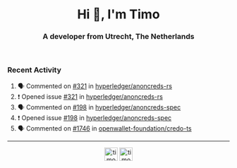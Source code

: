<h1 align="center">Hi 👋, I'm Timo</h1>
<h3 align="center">A developer from Utrecht, The Netherlands</h3>
<br/>
<!-- https://github.com/rahuldkjain/github-profile-readme-generator --!>

<!--  <p align="left"><img src="https://github-readme-stats.vercel.app/api?username=timoglastra&show_icons=true&count_private=true&" alt="timoglastra" /></p> --!>

<!--
Github language stats
<p align="left"><img src="https://github-readme-stats.vercel.app/api/top-langs/?username=timoglastra&layout=compact" alt="timoglastra" /><p>
-->

<!-- Codestats language stats -->
<!-- <p align="left"><img src="https://codestats-readme.vercel.app/api/top-langs/?username=timoglastra&layout=compact&language_count=12" alt="timoglastra" /><p>    --!>
  
<h3>Recent Activity</h3>

<!--START_SECTION:activity-->
1. 🗣 Commented on [#321](https://github.com/hyperledger/anoncreds-rs/issues/321#issuecomment-1931361833) in [hyperledger/anoncreds-rs](https://github.com/hyperledger/anoncreds-rs)
2. ❗ Opened issue [#321](https://github.com/hyperledger/anoncreds-rs/issues/321) in [hyperledger/anoncreds-rs](https://github.com/hyperledger/anoncreds-rs)
3. 🗣 Commented on [#198](https://github.com/hyperledger/anoncreds-spec/issues/198#issuecomment-1931331614) in [hyperledger/anoncreds-spec](https://github.com/hyperledger/anoncreds-spec)
4. ❗ Opened issue [#198](https://github.com/hyperledger/anoncreds-spec/issues/198) in [hyperledger/anoncreds-spec](https://github.com/hyperledger/anoncreds-spec)
5. 🗣 Commented on [#1746](https://github.com/openwallet-foundation/credo-ts/pull/1746#issuecomment-1931313764) in [openwallet-foundation/credo-ts](https://github.com/openwallet-foundation/credo-ts)
<!--END_SECTION:activity-->

---

<p align="center">
<a href="https://twitter.com/timoglastra" target="blank"><img align="center" src="https://cdn.jsdelivr.net/npm/simple-icons@3.0.1/icons/twitter.svg" alt="timoglastra" height="30" width="30" /></a>
<a href="https://linkedin.com/in/timoglastra" target="blank"><img align="center" src="https://cdn.jsdelivr.net/npm/simple-icons@3.0.1/icons/linkedin.svg" alt="timoglastra" height="30" width="30" /></a>
</p>




